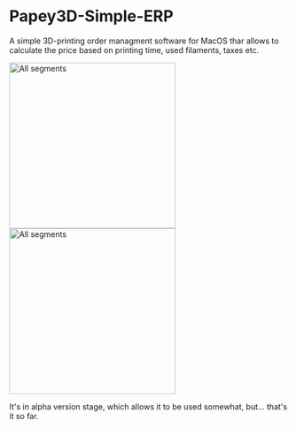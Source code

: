 # Papey3D-Simple-ERP

A simple 3D-printing order managment software for MacOS thar allows to calculate the price based on printing time, used filaments, taxes etc.

<img src="assets/add_part.jpeg" alt="All segments" width="300" />

<img src="assets/general_view.jpeg" alt="All segments" width="300" />

It's in alpha version stage, which allows it to be used somewhat, but... that's it so far.
